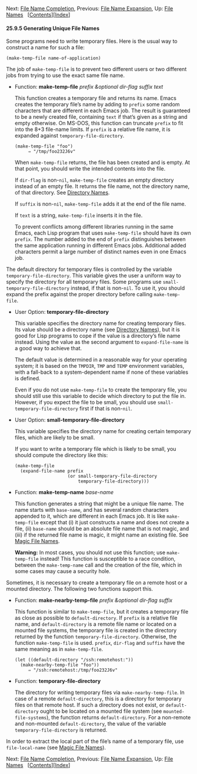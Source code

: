 <!-- This is the GNU Emacs Lisp Reference Manual
corresponding to Emacs version 27.2.

Copyright (C) 1990-1996, 1998-2021 Free Software Foundation,
Inc.

Permission is granted to copy, distribute and/or modify this document
under the terms of the GNU Free Documentation License, Version 1.3 or
any later version published by the Free Software Foundation; with the
Invariant Sections being "GNU General Public License," with the
Front-Cover Texts being "A GNU Manual," and with the Back-Cover
Texts as in (a) below.  A copy of the license is included in the
section entitled "GNU Free Documentation License."

(a) The FSF's Back-Cover Text is: "You have the freedom to copy and
modify this GNU manual.  Buying copies from the FSF supports it in
developing GNU and promoting software freedom." -->

<!-- Created by GNU Texinfo 6.7, http://www.gnu.org/software/texinfo/ -->

Next: [File Name Completion](File-Name-Completion.html), Previous: [File Name Expansion](File-Name-Expansion.html), Up: [File Names](File-Names.html)   \[[Contents](index.html#SEC_Contents "Table of contents")]\[[Index](Index.html "Index")]

#### 25.9.5 Generating Unique File Names

Some programs need to write temporary files. Here is the usual way to construct a name for such a file:

    (make-temp-file name-of-application)

The job of `make-temp-file` is to prevent two different users or two different jobs from trying to use the exact same file name.

*   Function: **make-temp-file** *prefix \&optional dir-flag suffix text*

    This function creates a temporary file and returns its name. Emacs creates the temporary file’s name by adding to `prefix` some random characters that are different in each Emacs job. The result is guaranteed to be a newly created file, containing `text` if that’s given as a string and empty otherwise. On MS-DOS, this function can truncate `prefix` to fit into the 8+3 file-name limits. If `prefix` is a relative file name, it is expanded against `temporary-file-directory`.

        (make-temp-file "foo")
             ⇒ "/tmp/foo232J6v"

    When `make-temp-file` returns, the file has been created and is empty. At that point, you should write the intended contents into the file.

    If `dir-flag` is non-`nil`, `make-temp-file` creates an empty directory instead of an empty file. It returns the file name, not the directory name, of that directory. See [Directory Names](Directory-Names.html).

    If `suffix` is non-`nil`, `make-temp-file` adds it at the end of the file name.

    If `text` is a string, `make-temp-file` inserts it in the file.

    To prevent conflicts among different libraries running in the same Emacs, each Lisp program that uses `make-temp-file` should have its own `prefix`. The number added to the end of `prefix` distinguishes between the same application running in different Emacs jobs. Additional added characters permit a large number of distinct names even in one Emacs job.

The default directory for temporary files is controlled by the variable `temporary-file-directory`. This variable gives the user a uniform way to specify the directory for all temporary files. Some programs use `small-temporary-file-directory` instead, if that is non-`nil`. To use it, you should expand the prefix against the proper directory before calling `make-temp-file`.

*   User Option: **temporary-file-directory**

    This variable specifies the directory name for creating temporary files. Its value should be a directory name (see [Directory Names](Directory-Names.html)), but it is good for Lisp programs to cope if the value is a directory’s file name instead. Using the value as the second argument to `expand-file-name` is a good way to achieve that.

    The default value is determined in a reasonable way for your operating system; it is based on the `TMPDIR`, `TMP` and `TEMP` environment variables, with a fall-back to a system-dependent name if none of these variables is defined.

    Even if you do not use `make-temp-file` to create the temporary file, you should still use this variable to decide which directory to put the file in. However, if you expect the file to be small, you should use `small-temporary-file-directory` first if that is non-`nil`.

<!---->

*   User Option: **small-temporary-file-directory**

    This variable specifies the directory name for creating certain temporary files, which are likely to be small.

    If you want to write a temporary file which is likely to be small, you should compute the directory like this:

        (make-temp-file
          (expand-file-name prefix
                            (or small-temporary-file-directory
                                temporary-file-directory)))

<!---->

*   Function: **make-temp-name** *base-name*

    This function generates a string that might be a unique file name. The name starts with `base-name`, and has several random characters appended to it, which are different in each Emacs job. It is like `make-temp-file` except that (i) it just constructs a name and does not create a file, (ii) `base-name` should be an absolute file name that is not magic, and (iii) if the returned file name is magic, it might name an existing file. See [Magic File Names](Magic-File-Names.html).

    **Warning:** In most cases, you should not use this function; use `make-temp-file` instead! This function is susceptible to a race condition, between the `make-temp-name` call and the creation of the file, which in some cases may cause a security hole.

Sometimes, it is necessary to create a temporary file on a remote host or a mounted directory. The following two functions support this.

*   Function: **make-nearby-temp-file** *prefix \&optional dir-flag suffix*

    This function is similar to `make-temp-file`, but it creates a temporary file as close as possible to `default-directory`. If `prefix` is a relative file name, and `default-directory` is a remote file name or located on a mounted file systems, the temporary file is created in the directory returned by the function `temporary-file-directory`. Otherwise, the function `make-temp-file` is used. `prefix`, `dir-flag` and `suffix` have the same meaning as in `make-temp-file`.

        (let ((default-directory "/ssh:remotehost:"))
          (make-nearby-temp-file "foo"))
             ⇒ "/ssh:remotehost:/tmp/foo232J6v"

<!---->

*   Function: **temporary-file-directory**

    The directory for writing temporary files via `make-nearby-temp-file`. In case of a remote `default-directory`, this is a directory for temporary files on that remote host. If such a directory does not exist, or `default-directory` ought to be located on a mounted file system (see `mounted-file-systems`), the function returns `default-directory`. For a non-remote and non-mounted `default-directory`, the value of the variable `temporary-file-directory` is returned.

In order to extract the local part of the file’s name of a temporary file, use `file-local-name` (see [Magic File Names](Magic-File-Names.html)).

Next: [File Name Completion](File-Name-Completion.html), Previous: [File Name Expansion](File-Name-Expansion.html), Up: [File Names](File-Names.html)   \[[Contents](index.html#SEC_Contents "Table of contents")]\[[Index](Index.html "Index")]
